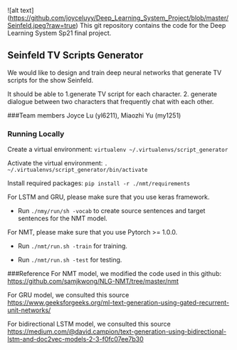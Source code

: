 ![alt text] (https://github.com/joyceluyy/Deep_Learning_System_Project/blob/master/Seinfeld.jpeg?raw=true)
This git repository contains the code for the Deep Learning System Sp21 final project.
## Seinfeld TV Scripts Generator
We would like to design and train deep neural networks that generate TV scripts for the show Seinfeld.

It should be able to 1.generate TV script for each character. 2. generate dialogue between two characters that frequently chat with each other.

###Team members
Joyce Lu (yl6211), Miaozhi Yu (my1251)

### Running Locally
Create a virtual environment:
```virtualenv ~/.virtualenvs/script_generator```

Activate the virtual environment:
```. ~/.virtualenvs/script_generator/bin/activate```

Install required packages:
```pip install -r ./nmt/requirements```

For LSTM and GRU, please make sure that you use keras framework.

- Run ```./nmy/run/sh -vocab``` to create source sentences and target sentences for the NMT model.

For NMT, please make sure that you use Pytorch >= 1.0.0.
- Run ```./nmt/run.sh -train``` for training.

- Run ```./nmt/run.sh -test``` for testing.

###Reference
For NMT model, we modified the code used in this github: https://github.com/samjkwong/NLG-NMT/tree/master/nmt

For GRU model, we consulted this source https://www.geeksforgeeks.org/ml-text-generation-using-gated-recurrent-unit-networks/

For bidirectional LSTM model, we consulted this source https://medium.com/@david.campion/text-generation-using-bidirectional-lstm-and-doc2vec-models-2-3-f0fc07ee7b30


